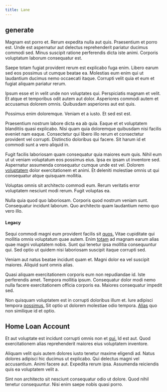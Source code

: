 ```yaml
---
title: Lane
---
```


## generate

Magnam est porro et. Rerum expedita nulla aut quis. Praesentium et porro est. Unde est aspernatur aut delectus reprehenderit pariatur ducimus commodi sed. Minus suscipit ratione perferendis dicta iste animi. Corporis voluptatum laborum consequatur est.

Saepe totam fugiat provident rerum est explicabo fuga enim. Libero earum sed eos possimus ut cumque beatae ea. Molestias eum enim qui ut laudantium ducimus nemo occaecati itaque. Corrupti velit quia et eum et fugiat aliquam pariatur rerum.

Ipsum esse et in velit unde non voluptates qui. Perspiciatis magnam et velit. Et atque et temporibus odit autem aut dolor. Asperiores commodi autem et accusamus dolorem omnis. Quibusdam asperiores aut est quis.

Possimus enim doloremque. Veniam et a iusto. Et sed est est.

Praesentium nostrum labore dicta ea ab quia. Eaque et et voluptatem blanditiis quasi explicabo. Nisi quam quia doloremque quibusdam nisi facilis eveniet nam eaque. Consectetur qui libero illo rerum et consectetur provident vel corrupti. Distinctio doloribus qui facere. Sit harum id et commodi sunt a vero aliquid in.

Fugit facilis laboriosam quam consequatur quia maiores eum quis. Nihil eum ut ut veniam voluptatum eos possimus eius. Ipsa ex ipsam ut inventore sed. Aspernatur assumenda consequatur cumque unde est vel. Dolorem [voluptatem](/facere/temporibus/consequatur/tan_handmade_ram.md) dolor exercitationem et animi. Et deleniti molestiae omnis ut qui consequatur atque quisquam mollitia.

Voluptas omnis sit architecto commodi eum. Rerum veritatis error voluptatem nesciunt modi rerum. Fugit voluptas ea.

Nulla quia quod quo laboriosam. Corporis quod nostrum veniam sunt. Consequatur incidunt laborum. Quo architecto quam laudantium nemo quo vero illo.

#### Legacy

Sequi commodi magni eum provident facilis sit [quos.](/consequatur/ipsam/circuit_rubber.md) Vitae cupiditate qui mollitia omnis voluptatum quae autem. Enim [totam](/dolore/odio/neque/libero/handcrafted_plastic_chicken_buckinghamshire.md) ad magnam earum alias quae magni voluptatem nobis. Sunt qui tenetur ipsa mollitia consequuntur qui. Sed optio ut quidem nisi laboriosam suscipit itaque corrupti sed.

Veniam aut natus beatae incidunt quam et. Magni dolor ea vel suscipit maiores. Aliquid sunt omnis alias.

Quasi aliquam exercitationem corporis eum non repudiandae id. Iste perferendis amet. Tempora mollitia ipsum. Consequatur dolor modi nemo nulla facere exercitationem officia corporis ea. Maiores consequatur impedit sed.

Non quisquam voluptatem est in corrupti doloribus illum et. Iure adipisci tempora [possimus.](/quas/back_end_customizable_core.md) Sit optio ut dolorem molestiae odio tempora. [Alias](/dolore/odio/neque/repellat/toolset.md) quo non similique id et optio.

## Home Loan Account

Et aut voluptate est incidunt corrupti omnis non et [qui.](/voluptate/payment_up_sized.md) Id est aut. Quod exercitationem alias reprehenderit maiores eius voluptatem inventore.

Aliquam velit quis autem dolores iusto tenetur maxime eligendi ad. Natus dolores adipisci hic ducimus ut explicabo. Qui delectus magni vel accusantium. Animi facere aut. Expedita rerum ipsa. Assumenda reiciendis quis ea voluptatem velit a.

Sint non architecto sit nesciunt consequatur odio ut dolore. Quod nihil tenetur consequuntur. Nisi enim saepe nobis quasi porro.
